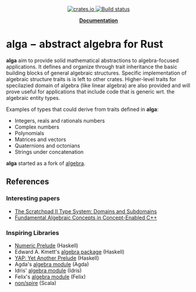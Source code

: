 <p align="center">
    <a href="https://crates.io/crates/alga">
         <img src="http://meritbadge.herokuapp.com/alga?style=flat-square" alt="crates.io">
    </a>
    <a href="https://travis-ci.org/sebcrozet/alga">
        <img src="https://travis-ci.org/sebcrozet/alga.svg?branch=master" alt="Build status">
    </a>
</p>
<p align = "center">
    <strong>
        <a href="https://docs.rs/alga">Documentation</a>
    </strong>
</p>

alga − abstract algebra for Rust
========

**alga** aim to provide solid mathematical abstractions to algebra-focused
applications. It defines and organize through trait inheritance the basic
building blocks of general algebraic structures. Specific implementation of
algebraic structure traits is is left to other crates. Higher-level traits for
specilazied domain of algebra (like linear algebra) are also provided and will
prove useful for applications that include code that is generic wrt. the
algebraic entity types.

Examples of types that could derive from traits defined in **alga**:

- Integers, reals and rationals numbers
- Complex numbers
- Polynomials
- Matrices and vectors
- Quaternions and octonians
- Strings under concatenation

**alga** started as a fork of [algebra](https://crates.io/crates/algebra).

## References

### Interesting papers

- [The Scratchpad II Type System: Domains and Subdomains](http://www.csd.uwo.ca/~watt/pub/reprints/1990-miola-spadtypes.pdf)
- [Fundamental Algebraic Concepts in Concept-Enabled C++](ftp://cgi.cs.indiana.edu/pub/techreports/TR638.pdf)

### Inspiring Libraries

- [Numeric Prelude](http://www.haskell.org/haskellwiki/Numeric_Prelude) (Haskell)
- Edward A. Kmett's [algebra package](http://hackage.haskell.org/package/algebra-3.1) (Haskell)
- [YAP: Yet Another Prelude](http://hackage.haskell.org/package/yap) (Haskell)
- Agda's [algebra module](http://www.cse.chalmers.se/~nad/listings/lib-0.7/Algebra.html) (Agda)
- Idris' [algebra module](https://github.com/idris-lang/Idris-dev/blob/master/libs/prelude/Prelude/Algebra.idr) (Idris)
- Felix's [algebra module](http://felix-lang.org/$/usr/local/lib/felix/felix-latest/share/lib/std/algebraic.flx) (Felix)
- [non/spire](https://github.com/non/spire) (Scala)
